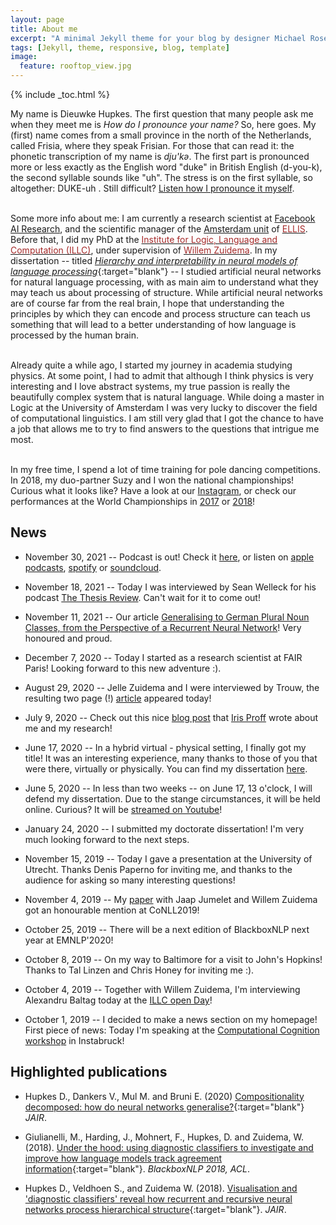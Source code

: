 ```yaml
---
layout: page
title: About me
excerpt: "A minimal Jekyll theme for your blog by designer Michael Rose."
tags: [Jekyll, theme, responsive, blog, template]
image:
  feature: rooftop_view.jpg
---
```


{% include _toc.html %}

My name is Dieuwke Hupkes.
The first question that many people ask me when they meet me is _How do I pronounce your name?_ So, here goes. My (first) name comes from a small province in the north of the Netherlands, called Frisia, where they speak Frisian.
For those that can read it: the phonetic transcription of my name is *dju'kǝ*.
The first part is pronounced more or less exactly as the English word "duke" in British English (d-you-k), the second syllable sounds like "uh". 
The stress is on the first syllable, so altogether: DUKE-uh .
Still difficult? [Listen how I pronounce it myself](https://dieuwkehupkes.nl/audio/DieuwkeHupkes.mp3).<br><br>

Some more info about me: I am currently a  research scientist at <a href="https://ai.facebook.com/" target="_blank">Facebook AI Research</a>, and the scientific manager of the <a href="https://ivi.fnwi.uva.nl/ellis/" target="_blank">Amsterdam unit</a> of <a href="https://ellis.eu/" target="_blank"><font color="brown">ELLIS</font></a>. 
Before that, I did my PhD at the <a href="https:/illc.uva.nl" target="_blank"><font color="brown">Institute for Logic, Language and Computation (ILLC)</font></a>, under supervision of <a href="https://staff.fnwi.uva.nl/w.zuidema/" target="_blank"><font color="brown">Willem Zuidema</font></a>.
In my dissertation -- titled [<i>Hierarchy and interpretability in neural models of language processing</i>](https://pure.uva.nl/ws/files/48164248/Thesis.pdf){:target="blank"} -- I studied artificial neural networks for natural language processing, with as main aim to understand what they may teach us about processing of structure.
While artificial neural networks are of course far from the real brain, I hope that understanding the principles by which they can encode and process structure can teach us something that will lead to a better understanding of how language is processed by the human brain. 
<br /><br />

Already quite a while ago, I started my journey in academia studying physics.
At some point, I had to admit that although I think physics is very interesting and I love abstract systems, my true passion is really the beautifully complex system that is natural language.
While doing a master in Logic at the University of Amsterdam I was very lucky to discover the field of computational linguistics.
I am still very glad that I got the chance to have a job that allows me to try to find answers to the questions that intrigue me most.
<br /><br />

In my free time, I spend a lot of time training for pole dancing competitions. 
In 2018, my duo-partner Suzy and I won the national championships!
Curious what it looks like?
Have a look at our <a href="https://www.instagram.com/duo_polenotti/" target="_blank">Instagram</a>, or check our performances at the World Championships in <a href="https://www.youtube.com/watch?v=-yt1ufbCNYY" target="_blank">2017</a> or <a href="https://www.youtube.com/watch?v=ylr0YnVzjOg&t=158s" target="_blank">2018</a>!

## News

- November 30, 2021 -- Podcast is out! Check it <a href="https://cs.nyu.edu/~welleck/episode36.html">here</a>, or listen on <a href="https://t.co/P5RxtByDZn?amp=1">apple podcasts</a>, <a href="https://t.co/PWSL07YXs8?amp=1">spotify</a> or <a href="https://soundcloud.com/thesis-review/36-dieuwke-hupkes-hierarchy-and-interpretability-in-neural-models-of-language-processing?utm_source=clipboard&utm_campaign=wtshare&utm_medium=widget&utm_content=https%253A%252F%252Fsoundcloud.com%252Fthesis-review%252F36-dieuwke-hupkes-hierarchy-and-interpretability-in-neural-models-of-language-processing">soundcloud</a>. 

- November 18, 2021 -- Today I was interviewed by Sean Welleck for his podcast <a href="https://cs.nyu.edu/~welleck/podcast.html">The Thesis Review</a>. Can't wait for it to come out!

- November 11, 2021 -- Our article <a href="https://aclanthology.org/2021.conll-1.8/">Generalising to German Plural Noun Classes, from the Perspective of a Recurrent Neural Network</a>! Very honoured and proud.

- December 7, 2020 -- Today I started as a research scientist at FAIR Paris! Looking forward to this new adventure :).

- August 29, 2020 -- Jelle Zuidema and I were interviewed by Trouw, the resulting two page (!) [article](Trouw-29-08-2020-article.pdf) appeared today!

- July 9, 2020 -- Check out this nice <a href="https://resources.illc.uva.nl/illc-blog/lightening-up-the-black-box/">blog post</a> that <a href="https://resources.illc.uva.nl/illc-blog/lightening-up-the-black-box/" target="_blank">Iris Proff</a> wrote about me and my research!


- June 17, 2020 -- In a hybrid virtual - physical setting, I finally got my title! It was an interesting experience, many thanks to those of you that were there, virtually or physically. You can find my dissertation <a href="https://www.illc.uva.nl/Research/Publications/Dissertations/DS-2020-06.text.pdf">here</a>.
 
- June 5, 2020 -- In less than two weeks -- on June 17, 13 o'clock, I will defend my dissertation. Due to the stange circumstances, it will be held online. Curious? It will be <a href="https://www.youtube.com/watch?v=aRTXv5MWmb8&feature=youtu.be">streamed on Youtube</a>!

- January 24, 2020 -- I submitted my doctorate dissertation! I'm very much looking forward to the next steps.

- November 15, 2019 -- Today I gave a presentation at the University of Utrecht. Thanks Denis Paperno for inviting me, and thanks to the audience for asking so many interesting questions!

- November 4, 2019 -- My <a href="https://www.aclweb.org/anthology/K19-1001.pdf" target="_blank">paper</a> with Jaap Jumelet and Willem Zuidema got an honourable mention at CoNLL2019!

- October 25, 2019 -- There will be a next edition of BlackboxNLP next year at EMNLP'2020!

- October 8, 2019 -- On my way to Baltimore for a visit to John's Hopkins! Thanks to Tal Linzen and Chris Honey for inviting me :).

- October 4, 2019 -- Together with Willem Zuidema, I'm interviewing Alexandru Baltag today at the <a href="https://www.illc.uva.nl/AbouttheILLC/Activities/ILLC-Open-Day/ILLC-Open-Day-2019/" target="_blank">ILLC open Day</a>!

- October 1, 2019 -- I decided to make a news section on my homepage! First piece of news: Today I'm speaking at the <a href="http://www.comco2019.com/" target="_blank">Computational Cognition workshop</a> in Instabruck!  
  

## Highlighted publications 

* Hupkes D., Dankers V., Mul M. and Bruni E. (2020)
[Compositionality decomposed: how do neural networks generalise?](https://jair.org/index.php/jair/article/view/11674/26576){:target="blank"}
*JAIR*.

* Giulianelli, M., Harding, J., Mohnert, F., Hupkes, D. and Zuidema, W. (2018). 
[Under the hood: using diagnostic classifiers to investigate and improve how language models track agreement information](https://aclweb.org/anthology/W18-5426){:target="blank"}.
*BlackboxNLP 2018, ACL*.

* Hupkes D., Veldhoen S., and Zuidema W. (2018). [Visualisation and 'diagnostic classifiers' reveal how recurrent and recursive neural networks process hierarchical structure](https://jair.org/index.php/jair/article/view/11196/26408){:target="blank"}.
*JAIR*.
